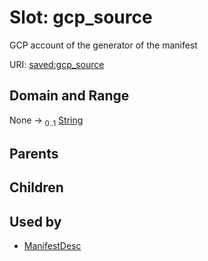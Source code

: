 
# Slot: gcp_source


GCP account of the generator of the manifest

URI: [saved:gcp_source](http://marine.gov.scot/metadata/saved/schema/gcp_source)


## Domain and Range

None &#8594;  <sub>0..1</sub> [String](types/String.md)

## Parents


## Children


## Used by

 * [ManifestDesc](ManifestDesc.md)
